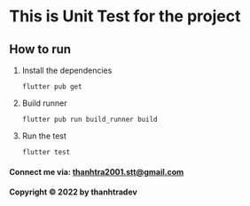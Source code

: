 # This is Unit Test for the project

## How to run

1. Install the dependencies

    ```flutter pub get```

2. Build runner

    ```flutter pub run build_runner build```

3. Run the test

    ```flutter test```
    
#### Connect me via: thanhtra2001.stt@gmail.com
#### Copyright &#169; 2022 by thanhtradev
